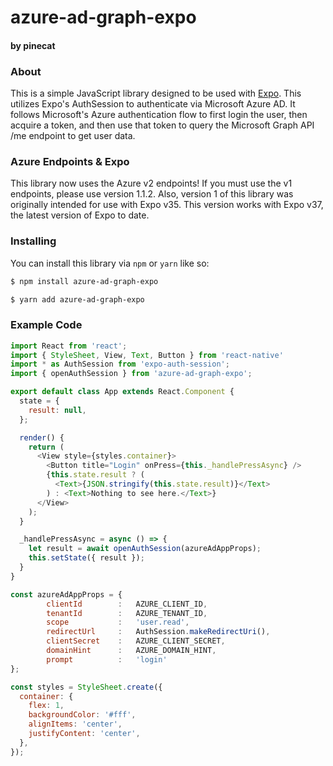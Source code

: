 # azure-ad-graph-expo
#### by pinecat

### About
This is a simple JavaScript library designed to be used with [Expo](https://expo.io).  This utilizes Expo's AuthSession to authenticate via Microsoft Azure AD.  It follows Microsoft's Azure authentication flow to first login the user, then acquire a token, and then use that token to query the Microsoft Graph API /me endpoint to get user data.

### Azure Endpoints & Expo
This library now uses the Azure v2 endpoints!  If you must use the v1 endpoints, please use version 1.1.2.  Also, version 1 of this library was originally intended for use with Expo v35.  This version works with Expo v37, the latest version of Expo to date.

### Installing
You can install this library via `npm` or `yarn` like so:
```sh
$ npm install azure-ad-graph-expo
```
```sh
$ yarn add azure-ad-graph-expo
```

### Example Code
```javascript
import React from 'react';
import { StyleSheet, View, Text, Button } from 'react-native'
import * as AuthSession from 'expo-auth-session';
import { openAuthSession } from 'azure-ad-graph-expo';

export default class App extends React.Component {
  state = {
    result: null,
  };

  render() {
    return (
      <View style={styles.container}>
        <Button title="Login" onPress={this._handlePressAsync} />
        {this.state.result ? (
          <Text>{JSON.stringify(this.state.result)}</Text>
        ) : <Text>Nothing to see here.</Text>}
      </View>
    );
  }

  _handlePressAsync = async () => {
    let result = await openAuthSession(azureAdAppProps);
    this.setState({ result });
  }
}

const azureAdAppProps = {
        clientId        :   AZURE_CLIENT_ID,
        tenantId        :   AZURE_TENANT_ID,
        scope           :   'user.read',
        redirectUrl     :   AuthSession.makeRedirectUri(),
        clientSecret    :   AZURE_CLIENT_SECRET,
        domainHint      :   AZURE_DOMAIN_HINT,
        prompt          :   'login'
};

const styles = StyleSheet.create({
  container: {
    flex: 1,
    backgroundColor: '#fff',
    alignItems: 'center',
    justifyContent: 'center',
  },
});
```
